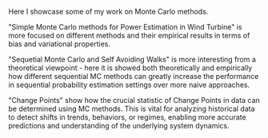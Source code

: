 Here I showcase some of my work on Monte Carlo methods. 

"Simple Monte Carlo methods for Power Estimation in Wind Turbine" is more focused on different methods and their empirical results in terms of bias and variational properties.  

"Sequetial Monte Carlo and Self Avoiding Walks" is more interesting from a theoretical viewpoint - here it is showed both theoretically and empirically how different sequential MC methods can greatly increase the performance in sequential probability estimation settings over more naive approaches.

"Change Points" show how the crucial statistic of Change Points in data can be determined using MC methods. This is vital for analyzing historical data to detect shifts in trends, behaviors, or regimes, enabling more accurate predictions and understanding of the underlying system dynamics.
